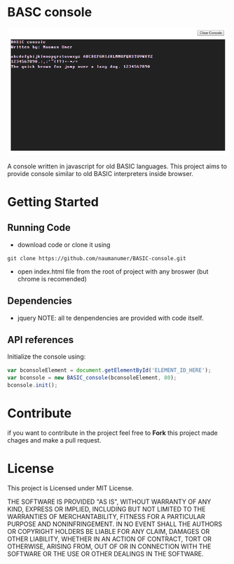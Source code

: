 # BASC console

![BASIC console](BASIC%20console.png "BASIC console")

A console written in javascript for old BASIC languages. This project aims to provide console similar to old BASIC interpreters inside browser.

# Getting Started
## Running Code
* download code or clone it using
```
git clone https://github.com/naumanumer/BASIC-console.git
```
* open index.html file from the root of project with any broswer (but chrome is recomended)

## Dependencies
* jquery
NOTE: all te denpendencies are provided with code itself.

## API references

Initialize the console using:
```javascript
var bconsoleElement = document.getElementById('ELEMENT_ID_HERE');
var bconsole = new BASIC_console(bconsoleElement, 80);
bconsole.init();
```



# Contribute
if you want to contribute in the project feel free to **Fork** this project made chages and make a pull request.

# License
This project is Licensed under MIT License.

THE SOFTWARE IS PROVIDED "AS IS", WITHOUT WARRANTY OF ANY KIND, EXPRESS OR
IMPLIED, INCLUDING BUT NOT LIMITED TO THE WARRANTIES OF MERCHANTABILITY,
FITNESS FOR A PARTICULAR PURPOSE AND NONINFRINGEMENT. IN NO EVENT SHALL THE
AUTHORS OR COPYRIGHT HOLDERS BE LIABLE FOR ANY CLAIM, DAMAGES OR OTHER
LIABILITY, WHETHER IN AN ACTION OF CONTRACT, TORT OR OTHERWISE, ARISING FROM,
OUT OF OR IN CONNECTION WITH THE SOFTWARE OR THE USE OR OTHER DEALINGS IN THE
SOFTWARE.

